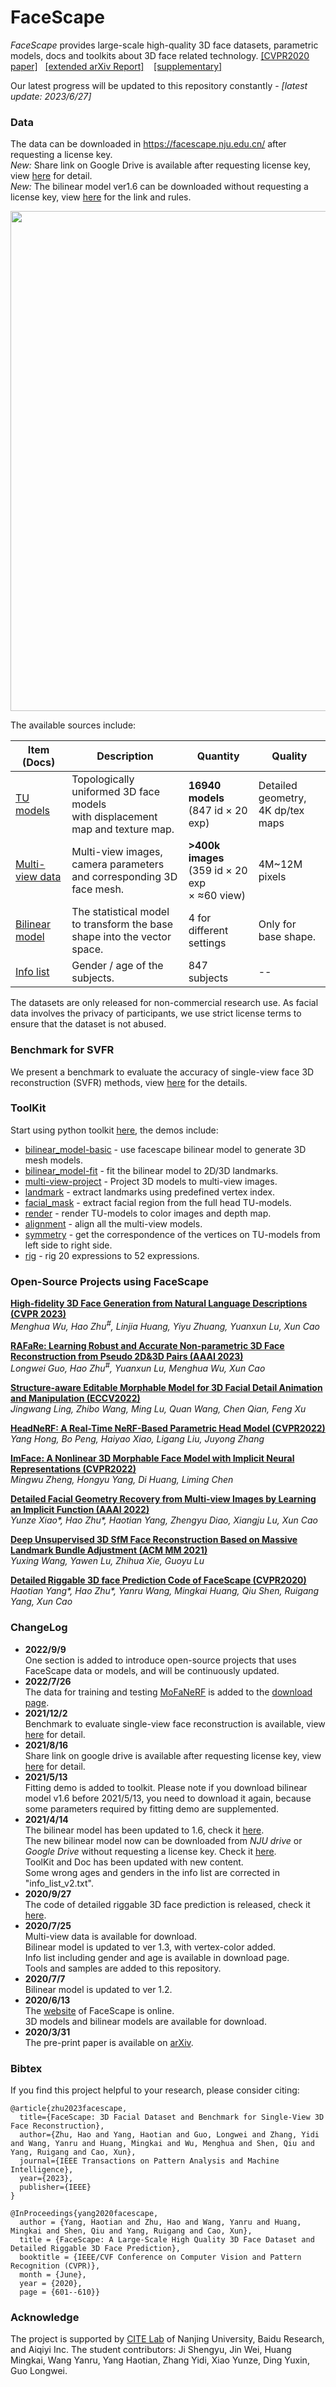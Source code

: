 # FaceScape

*FaceScape* provides large-scale high-quality 3D face datasets, parametric models, docs and toolkits about 3D face related technology. [[CVPR2020 paper]](https://openaccess.thecvf.com/content_CVPR_2020/papers/Yang_FaceScape_A_Large-Scale_High_Quality_3D_Face_Dataset_and_Detailed_CVPR_2020_paper.pdf) &nbsp;&nbsp;[[extended arXiv Report]](https://arxiv.org/pdf/2111.01082.pdf) &nbsp;&nbsp; [[supplementary]](https://openaccess.thecvf.com/content_CVPR_2020/supplemental/Yang_FaceScape_A_Large-Scale_CVPR_2020_supplemental.zip)

Our latest progress will be updated to this repository constantly - *[latest update: 2023/6/27]*

### Data

The data can be downloaded in https://facescape.nju.edu.cn/ after requesting a license key.  
*New:* Share link on Google Drive is available after requesting license key, view [here](https://github.com/zhuhao-nju/facescape/blob/master/doc/facescape_googledrive.md) for detail.  
*New:* The bilinear model ver1.6 can be downloaded without requesting a license key, view [here](https://github.com/zhuhao-nju/facescape/blob/master/doc/external_link_fsbm.md) for the link and rules.

<img src="/figures/facescape_all.jpg" width="800">

The available sources include:

| Item (Docs)              | Description                                                         | Quantity                                         | Quality |
|-------------------|---------------------------------------------------------------------|------------------------------------------------|---------|
| [TU models](/doc/doc_tu_model.md) | Topologically uniformed 3D face models <br>with displacement map and texture map. | **16940 models** <br>(847 id × 20 exp)       |  Detailed geometry, <br>4K dp/tex maps |
| [Multi-view data](/doc/doc_mview_model.md) | Multi-view images, camera parameters <br>and corresponding 3D face mesh. | **>400k images** <br>(359 id × 20 exp <br>× ≈60 view)|  4M~12M pixels       |
| [Bilinear model](/doc/doc_bilinear_model.md) | The statistical model to transform the base <br>shape into the vector space.  |   4 for different settings      |    Only for base shape.    |
| [Info list](/doc/doc_tu_model.md)         | Gender / age of the subjects.                                        |   847 subjects   |    --    |

The datasets are only released for non-commercial research use.  As facial data involves the privacy of participants, we use strict license terms to ensure that the dataset is not abused.

### Benchmark for SVFR
We present a benchmark to evaluate the accuracy of single-view face 3D reconstruction (SVFR) methods, view [here](/benchmark/README.md) for the details.

### ToolKit
Start using python toolkit [here](/toolkit/README.md), the demos include:

* [bilinear_model-basic](https://nbviewer.jupyter.org/github/zhuhao-nju/facescape/blob/master/toolkit/demo_bilinear_basic.ipynb) - use facescape bilinear model to generate 3D mesh models.
* [bilinear_model-fit](https://nbviewer.jupyter.org/github/zhuhao-nju/facescape/blob/master/toolkit/demo_bilinear_fit.ipynb) - fit the bilinear model to 2D/3D landmarks.
* [multi-view-project](https://nbviewer.jupyter.org/github/zhuhao-nju/facescape/blob/master/toolkit/demo_mview_projection.ipynb) - Project 3D models to multi-view images.
* [landmark](https://nbviewer.jupyter.org/github/zhuhao-nju/facescape/blob/master/toolkit/demo_landmark.ipynb) - extract landmarks using predefined vertex index.
* [facial_mask](https://nbviewer.jupyter.org/github/zhuhao-nju/facescape/blob/master/toolkit/demo_mask.ipynb) - extract facial region from the full head TU-models.
* [render](https://nbviewer.jupyter.org/github/zhuhao-nju/facescape/blob/master/toolkit/demo_render.ipynb) - render TU-models to color images and depth map.
* [alignment](https://nbviewer.jupyter.org/github/zhuhao-nju/facescape/blob/master/toolkit/demo_align.ipynb) - align all the multi-view models.
* [symmetry](https://nbviewer.jupyter.org/github/zhuhao-nju/facescape/blob/master/toolkit/demo_symmetry.ipynb) - get the correspondence of the vertices on TU-models from left side to right side.
* [rig](https://nbviewer.jupyter.org/github/zhuhao-nju/facescape/blob/master/toolkit/demo_rig.ipynb) - rig 20 expressions to 52 expressions.


### Open-Source Projects using FaceScape

**[High-fidelity 3D Face Generation from Natural Language Descriptions (CVPR 2023)](https://github.com/zhuhao-nju/describe3d)**  
*Menghua Wu, Hao Zhu<sup>#</sup>, Linjia Huang, Yiyu Zhuang, Yuanxun Lu, Xun Cao*

**[RAFaRe: Learning Robust and Accurate Non-parametric 3D Face Reconstruction from Pseudo 2D&3D Pairs (AAAI 2023)](https://github.com/zhuhao-nju/rafare)**  
*Longwei Guo, Hao Zhu<sup>#</sup>, Yuanxun Lu, Menghua Wu, Xun Cao*

**[Structure-aware Editable Morphable Model for 3D Facial Detail Animation and Manipulation (ECCV2022)](https://github.com/gerwang/facial-detail-manipulation)**  
*Jingwang Ling, Zhibo Wang, Ming Lu, Quan Wang, Chen Qian, Feng Xu*

**[HeadNeRF: A Real-Time NeRF-Based Parametric Head Model (CVPR2022)](https://github.com/CrisHY1995/headnerf)**  
*Yang Hong, Bo Peng, Haiyao Xiao, Ligang Liu, Juyong Zhang*

**[ImFace: A Nonlinear 3D Morphable Face Model with Implicit Neural Representations (CVPR2022)](https://github.com/MingwuZheng/ImFace)**  
*Mingwu Zheng, Hongyu Yang, Di Huang, Liming Chen*

**[Detailed Facial Geometry Recovery from Multi-view Images by Learning an Implicit Function (AAAI 2022)](https://github.com/zhuhao-nju/mvfr)**  
*Yunze Xiao\*, Hao Zhu\*, Haotian Yang, Zhengyu Diao, Xiangju Lu, Xun Cao*

**[Deep Unsupervised 3D SfM Face Reconstruction Based on Massive Landmark Bundle Adjustment (ACM MM 2021)](https://github.com/BoomStarcuc/3DSfMFaceReconstruction)**  
*Yuxing Wang, Yawen Lu, Zhihua Xie, Guoyu Lu*

**[Detailed Riggable 3D face Prediction Code of FaceScape (CVPR2020)](https://github.com/yanght321/Detailed3DFace.git)**  
*Haotian Yang\*, Hao Zhu\*, Yanru Wang, Mingkai Huang, Qiu Shen, Ruigang Yang, Xun Cao*



### ChangeLog

* **2022/9/9** <br>
One section is added to introduce open-source projects that uses FaceScape data or models, and will be continuously updated.
* **2022/7/26** <br>
The data for training and testing [MoFaNeRF](https://github.com/zhuhao-nju/mofanerf) is added to the [download page](https://facescape.nju.edu.cn/).
* **2021/12/2** <br>
Benchmark to evaluate single-view face reconstruction is available, view [here](https://github.com/zhuhao-nju/facescape/blob/master/benchmark/README.md) for detail.
* **2021/8/16** <br>
Share link on google drive is available after requesting license key, view [here](https://github.com/zhuhao-nju/facescape/blob/master/doc/facescape_googledrive.md) for detail.
* **2021/5/13** <br>
Fitting demo is added to toolkit. Please note if you download bilinear model v1.6 before 2021/5/13, you need to download it again, because some parameters required by fitting demo are supplemented.
* **2021/4/14** <br>
The bilinear model has been updated to 1.6, check it [here](/doc/doc_bilinear_model.md).<br>
The new bilinear model now can be downloaded from *NJU drive* or *Google Drive* without requesting a license key. Check it [here](/doc/external_link_fsbm.md).<br>
ToolKit and Doc has been updated with new content.<br>
Some wrong ages and genders in the info list are corrected in "info_list_v2.txt".<br>
* **2020/9/27** <br>
The code of detailed riggable 3D face prediction is released, check it [here](https://github.com/yanght321/Detailed3DFace.git).<br>
* **2020/7/25** <br>
Multi-view data is available for download.<br>
Bilinear model is updated to ver 1.3, with vertex-color added.<br>
Info list including gender and age is available in download page.<br>
Tools and samples are added to this repository.<br>
* **2020/7/7** <br>
Bilinear model is updated to ver 1.2.
* **2020/6/13** <br>
The [website]((https://facescape.nju.edu.cn/)) of FaceScape is online. <br>3D models and bilinear models are available for download.<br>
* **2020/3/31** <br>
The pre-print paper is available on [arXiv](https://arxiv.org/abs/2003.13989).<br>

### Bibtex
If you find this project helpful to your research, please consider citing:

```
@article{zhu2023facescape,
  title={FaceScape: 3D Facial Dataset and Benchmark for Single-View 3D Face Reconstruction},
  author={Zhu, Hao and Yang, Haotian and Guo, Longwei and Zhang, Yidi and Wang, Yanru and Huang, Mingkai and Wu, Menghua and Shen, Qiu and Yang, Ruigang and Cao, Xun},
  journal={IEEE Transactions on Pattern Analysis and Machine Intelligence},
  year={2023},
  publisher={IEEE}
}
```
```
@InProceedings{yang2020facescape,
  author = {Yang, Haotian and Zhu, Hao and Wang, Yanru and Huang, Mingkai and Shen, Qiu and Yang, Ruigang and Cao, Xun},
  title = {FaceScape: A Large-Scale High Quality 3D Face Dataset and Detailed Riggable 3D Face Prediction},
  booktitle = {IEEE/CVF Conference on Computer Vision and Pattern Recognition (CVPR)},
  month = {June},
  year = {2020},
  page = {601--610}}
```

### Acknowledge
The project is supported by [CITE Lab](https://cite.nju.edu.cn/) of Nanjing University, Baidu Research, and Aiqiyi Inc.  The student contributors: Ji Shengyu, Jin Wei, Huang Mingkai, Wang Yanru, Yang Haotian, Zhang Yidi, Xiao Yunze, Ding Yuxin, Guo Longwei.
